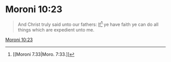 # Moroni 10:23

> And Christ truly said unto our fathers: <u>If</u>[^a] ye have faith ye can do all things which are expedient unto me.

[Moroni 10:23](https://www.churchofjesuschrist.org/study/scriptures/bofm/moro/10?lang=eng&id=p23#p23)


[^a]: [[Moroni 7.33|Moro. 7:33.]]
